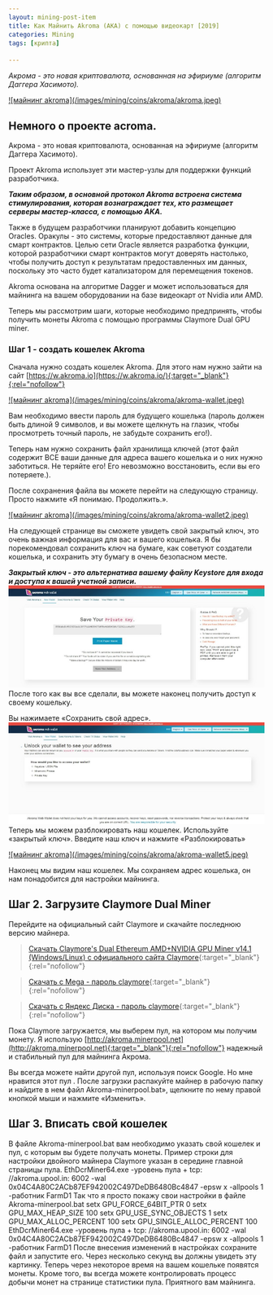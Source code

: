 ```yaml
---
layout: mining-post-item
title: Как Майнить Akroma (AKA) с помощью видеокарт [2019]
categories: Mining
tags: [крипта]

---
```

*Акрома - это новая криптовалюта, основанная на эфириуме (алгоритм Даггера Хасимото).*

<a href="/images/mining/coins/akroma/akroma.jpeg" class="gray lightbox-image current">
![майнинг akroma](/images/mining/coins/akroma/akroma.jpeg)
</a>

## Немного о проекте acroma.
Акрома - это новая криптовалюта, основанная на эфириуме (алгоритм Даггера Хасимото).

Проект Akroma использует эти мастер-узлы для поддержки функций разработчика. 

***Таким образом, в основной протокол Akroma встроена система стимулирования, которая вознаграждает тех, кто размещает серверы мастер-класса, с помощью AKA.***

 Также в будущем разработчики планируют добавить концепцию Oracles. Оракулы - это системы, которые предоставляют данные для смарт контрактов. Целью сети Oracle является разработка функции, которой разработчики смарт контрактов могут доверять настолько, чтобы получить доступ к результатам предоставленных им данных, поскольку это часто будет катализатором для перемещения токенов.
 
Akroma основана на алгоритме Dagger и может использоваться для майнинга на вашем оборудовании на базе видеокарт от Nvidia или AMD.

Теперь мы рассмотрим шаги, которые необходимо предпринять, чтобы получить монеты Akroma с помощью программы Claymore Dual GPU miner.

### Шаг 1 - создать кошелек Akroma
Сначала нужно создать кошелек Akroma. Для этого нам нужно зайти на сайт 
[https://w.akroma.io](https://w.akroma.io/){:target="_blank"}{:rel="nofollow"}

<a href="/images/mining/coins/akroma/akroma-wallet.jpeg" class="gray lightbox-image current">
![майнинг akroma](/images/mining/coins/akroma/akroma-wallet.jpeg)
</a>


Вам необходимо ввести пароль для будущего кошелька (пароль должен быть длиной 9 символов, и вы можете щелкнуть на глазик, чтобы просмотреть точный пароль, не забудьте сохранить его!).

Теперь нам нужно сохранить файл хранилища ключей (этот файл содержит ВСЕ ваши данные для адреса вашего кошелька и о них нужно заботиться. Не теряйте его! Его невозможно восстановить, если вы его потеряете.).

После сохранения файла вы можете перейти на следующую страницу. Просто нажмите «Я понимаю. Продолжить.».

<a href="/images/mining/coins/akroma/akroma-wallet2.jpeg" class="gray lightbox-image current">
![майнинг akroma](/images/mining/coins/akroma/akroma-wallet2.jpeg)
</a>

На следующей странице вы сможете увидеть свой закрытый ключ, это очень важная информация для вас и вашего кошелька. Я бы порекомендовал сохранить ключ на бумаге, как советуют создатели кошелька, и сохранить эту бумагу в очень безопасном месте. 

***Закрытый ключ - это альтернатива вашему файлу Keystore для входа и доступа к вашей учетной записи.***
<a href="/images/mining/coins/akroma/akroma-wallet3.jpeg" class="gray lightbox-image current">
![майнинг akroma](/images/mining/coins/akroma/akroma-wallet3.jpeg)
</a>
После того как вы все сделали, вы можете наконец получить доступ к своему кошельку.

Вы нажимаете «Сохранить свой адрес».
<a href="/images/mining/coins/akroma/akroma-wallet4.jpeg" class="gray lightbox-image current">
![майнинг akroma](/images/mining/coins/akroma/akroma-wallet4.jpeg)
</a>
Теперь мы можем разблокировать наш кошелек. Используйте «закрытый ключ». Введите наш ключ и нажмите «Разблокировать»

<a href="/images/mining/coins/akroma/akroma-wallet5.jpeg" class="gray lightbox-image current">
![майнинг akroma](/images/mining/coins/akroma/akroma-wallet5.jpeg)
</a>

Наконец мы видим наш кошелек. Мы сохраняем адрес кошелька, он нам понадобится для настройки майнинга.

## Шаг 2. Загрузите Claymore Dual Miner 

Перейдите на официальный сайт Claymore и скачайте последнюю версию майнера.



> [Скачать Claymore's Dual Ethereum AMD+NVIDIA GPU Miner v14.1 (Windows/Linux) с официального сайта Claymore](https://claymore-dual.github.io/ru){:target="_blank"}{:rel="nofollow"}
 
>  [Скачать с Mega - пароль claymore](https://mega.nz/#!rXJSTILb!4V1YhoqrLq_svkZbX9cBVczcH-NVhCyYVDZHwU0ZSb4){:target="_blank"}{:rel="nofollow"}
 
>  [Скачать с Яндекс Диска - пароль claymore](https://yadi.sk/d/N_OHRswOuCISug){:target="_blank"}{:rel="nofollow"}

 
Пока Claymore загружается, мы выберем пул, на котором мы получим монету. Я использую [http://akroma.minerpool.net](http://akroma.minerpool.net){:target="_blank"}{:rel="nofollow"} надежный и стабильный пул для майнинга Акрома. 

Вы всегда можете найти другой пул, используя поиск Google. Но мне нравится этот пул
.
После загрузки распакуйте майнер в рабочую папку и найдите в нем файл Akroma-minerpool.bat», щелкните по нему правой кнопкой мыши и нажмите «Изменить».

## Шаг 3. Вписать свой кошелек

 В файле Akroma-minerpool.bat вам необходимо указать свой кошелек и пул, с которым вы будете получать монеты. Пример строки для настройки двойного майнера Claymore указан в середине главной страницы пула.
EthDcrMiner64.exe -уровень пула + tcp: //akroma.upool.in: 6002 -wal 0x04C4A80C2ACb87EF942002C497DeDB6480Bc4847 -epsw x -allpools 1 -работник FarmD1
Так что я просто покажу свои настройки в файле Akroma-minerpool.bat
setx GPU_FORCE_64BIT_PTR 0
setx GPU_MAX_HEAP_SIZE 100
setx GPU_USE_SYNC_OBJECTS 1
setx GPU_MAX_ALLOC_PERCENT 100
setx GPU_SINGLE_ALLOC_PERCENT 100
EthDcrMiner64.exe -уровень пула + tcp: //akroma.upool.in: 6002 -wal 0x04C4A80C2ACb87EF942002C497DeDB6480Bc4847 -epsw x -allpools 1 -работник FarmD1
После внесения изменений в настройках сохраните файл и запустите его. Через несколько секунд вы должны увидеть эту картинку.
Теперь через некоторое время на вашем кошельке появятся монеты. Кроме того, вы всегда можете контролировать процесс добычи монет на странице статистики пула.
Приятного вам майнинга.